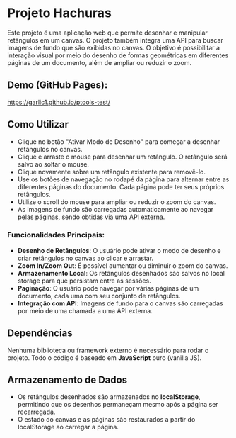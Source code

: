 # Projeto Hachuras

Este projeto é uma aplicação web que permite desenhar e manipular retângulos em um canvas. 
O projeto também integra uma API para buscar imagens de fundo que são exibidas no canvas. 
O objetivo é possibilitar a interação visual por meio do desenho de formas geométricas em diferentes páginas de um documento, além de ampliar ou reduzir o zoom.

## Demo (GitHub Pages):
https://garlic1.github.io/ptools-test/

## Como Utilizar
   - Clique no botão "Ativar Modo de Desenho" para começar a desenhar retângulos no canvas.
   - Clique e arraste o mouse para desenhar um retângulo. O retângulo será salvo ao soltar o mouse.
   - Clique novamente sobre um retângulo existente para removê-lo.
   - Use os botões de navegação no rodapé da página para alternar entre as diferentes páginas do documento. Cada página pode ter seus próprios retângulos.
   - Utilize o scroll do mouse para ampliar ou reduzir o zoom do canvas.
   - As imagens de fundo são carregadas automaticamente ao navegar pelas páginas, sendo obtidas via uma API externa.

### Funcionalidades Principais:
- **Desenho de Retângulos**: O usuário pode ativar o modo de desenho e criar retângulos no canvas ao clicar e arrastar.
- **Zoom In/Zoom Out**: É possível aumentar ou diminuir o zoom do canvas.
- **Armazenamento Local**: Os retângulos desenhados são salvos no local storage para que persistam entre as sessões.
- **Paginação**: O usuário pode navegar por várias páginas de um documento, cada uma com seu conjunto de retângulos.
- **Integração com API**: Imagens de fundo para o canvas são carregadas por meio de uma chamada a uma API externa.

## Dependências

Nenhuma biblioteca ou framework externo é necessário para rodar o projeto. Todo o código é baseado em **JavaScript** puro (vanilla JS).

## Armazenamento de Dados

- Os retângulos desenhados são armazenados no **localStorage**, permitindo que os desenhos permaneçam mesmo após a página ser recarregada.
- O estado do canvas e as páginas são restaurados a partir do localStorage ao carregar a página.